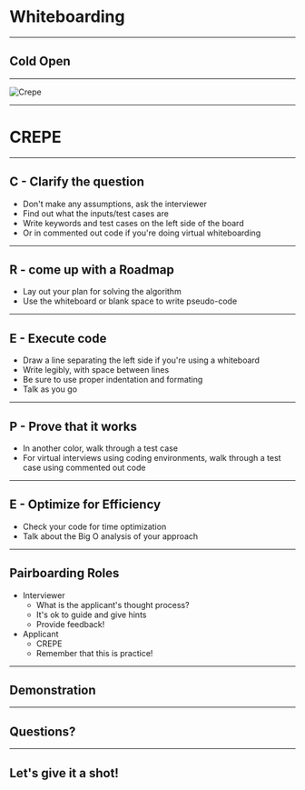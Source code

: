 # Whiteboarding

---

## Cold Open

---

![Crepe](https://media.giphy.com/media/qvtG34HK0coFi/giphy-downsized-large.gif)

---

# CREPE

---

## C - Clarify the question

* Don't make any assumptions, ask the interviewer
* Find out what the inputs/test cases are
* Write keywords and test cases on the left side of the board 
* Or in commented out code if you're doing virtual whiteboarding

---

## R - come up with a Roadmap

* Lay out your plan for solving the algorithm
* Use the whiteboard or blank space to write pseudo-code

---

## E - Execute code

* Draw a line separating the left side if you're using a whiteboard
* Write legibly, with space between lines
* Be sure to use proper indentation and formating
* Talk as you go

---

## P - Prove that it works

* In another color, walk through a test case
* For virtual interviews using coding environments, walk through a test case 
  using commented out code

---

## E - Optimize for Efficiency

* Check your code for time optimization
* Talk about the Big O analysis of your approach

---

## Pairboarding Roles

* Interviewer
  * What is the applicant's thought process?
  * It's ok to guide and give hints
  * Provide feedback!
* Applicant
  * CREPE
  * Remember that this is practice!

---

## Demonstration

---

## Questions?

---

## Let's give it a shot!
